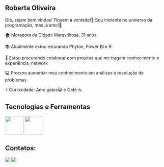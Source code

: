 ## Roberta Oliveira
Olá, sejam bem vindos! Fiquem a vontade!👋
Sou iniciante no universo da programação, mas já amo!💜 

🏠 Moradora da Cidade Maravilhosa, 31 anos. </p>
📚 Atualmente estou esturando Phyton, Power BI e R</p>
👯 Estou procurando colaborar com projetos que me tragam conhecimento e experiência, network</p>
💻 Procuro aumentar meu conhecimento em análises e resolução de problemas</p>
⚡ Curiosidade: Amo gatos😺  e Café ☕.</p>

## Tecnologias e Ferramentas

<img loading="lazy" src="https://cdn.jsdelivr.net/gh/devicons/devicon/icons/mysql/mysql-original-wordmark.svg" width="60" height="60"/></a>
<img loading="lazy" src="https://cdn.jsdelivr.net/gh/devicons/devicon/icons/python/python-original-wordmark.svg" width="60" height="60"/></a>
               
     
## Contatos:

<div>
<a href = "mailto:roberta.cerasi@gmail.com"><img loading="lazy" src="https://img.shields.io/badge/Gmail-D14836?style=for-the-badge&logo=gmail&logoColor=white" target="_blank"></a>
<a href="https://www.linkedin.com/in/roberta-isola-3a29b696" target="_blank"><img loading="lazy" src="https://img.shields.io/badge/-LinkedIn-%230077B5?style=for-the-badge&logo=linkedin&logoColor=white" target="_blank"></a>   
</div>
